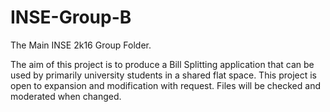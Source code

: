 # INSE-Group-B
The Main INSE 2k16 Group Folder.

The aim of this project is to produce a Bill Splitting application that can be used by primarily university students in a shared flat space.
This project is open to expansion and modification with request.
Files will be checked and moderated when changed.

